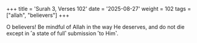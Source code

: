 +++
title = 'Surah 3, Verses 102'
date = '2025-08-27'
weight = 102
tags = ["allah", "believers"]
+++

O believers! Be mindful of Allah in the way He deserves, and do not die except in ˹a state of full˺ submission ˹to Him˺.